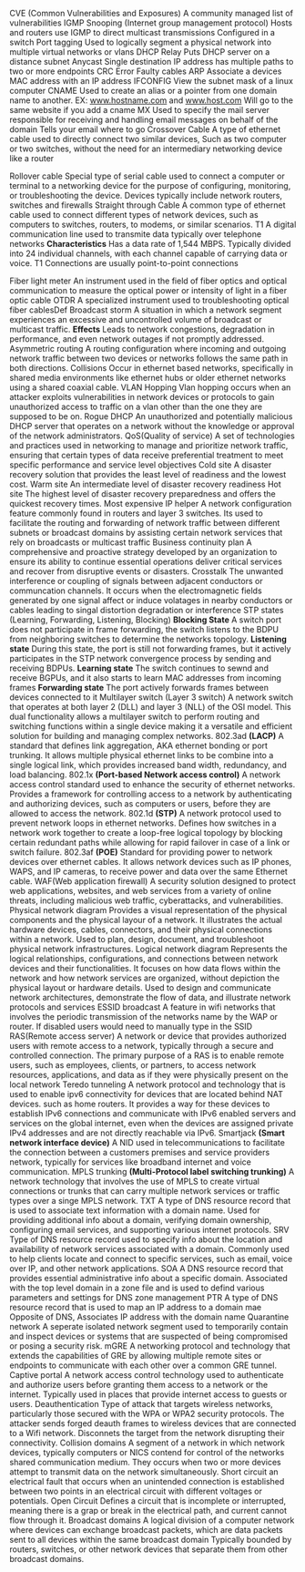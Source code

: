CVE (Common Vulnerabilities and Exposures)
	A community managed list of vulnerabilities
IGMP Snooping (Internet group management protocol)
	Hosts and routers use IGMP to direct multicast transmissions
	Configured in a switch
Port tagging
	Used to logically segment a physical network into multiple virtual networks or vlans
DHCP Relay
	Puts DHCP server on a distance subnet
Anycast
	Single destination IP address has multiple paths to two or more endpoints
CRC Error
	Faulty cables
ARP
	Associate a devices MAC address with an IP address
IFCONFIG
	View the subnet mask of a linux computer
CNAME
	Used to create an alias or a pointer from one domain name to another.
	EX: www.hostname.com and www.host.com Will go to the same website if you add a cname
MX
	Used to specify the mail server responsible for receiving and handling email messages on behalf of the domain
	Tells your email where to go
Crossover Cable
	A type of ethernet cable used to directly connect two similar devices, Such as two computer or two switches, without the need for an intermediary networking device like a router
		
Rollover cable
	Special type of serial cable used to connect a computer or terminal to a networking device for the purpose of configuring, monitoring, or troubleshooting the device.
		Devices typically include network routers, switches and firewalls
Straight through Cable
	A common type of ethernet cable used to connect different types of network devices, such as computers to switches, routers, to modems, or similar scenarios.
T1
	A digital communication line used to transmite data typically over telephone networks
		**Characteristics**
			Has a data rate of 1,544 MBPS.
			Typically divided into 24 individual channels, with each channel capable of carrying data or voice.
			T1 Connections are usually point-to-point connections

Fiber light meter
	An instrument used in the field of fiber optics and optical communication to measure the optical power or intensity of light in a fiber optic cable
OTDR
	A specialized instrument used to troubleshooting optical fiber cablesDef
Broadcast storm
	A situation in which a network segment experiences an excessive and uncontrolled volume of broadcast or multicast traffic.
		**Effects**
			Leads to network congestions, degradation in performance, and even network outages if not promptly addressed.
Asymmetric routing
	A routing configuration where incoming and outgoing network traffic between two devices or networks follows the same path in both directions.
Collisions
	Occur in ethernet based networks, specifically in shared media environments like ethernet  hubs or older ethernet networks using a shared coaxial cable.
VLAN Hopping
	Vlan hopping occurs when an attacker exploits vulnerabilities in network devices or protocols to gain unauthorized access to traffic on a vlan other than the one they are supposed to be on.
Rogue DHCP
	An unauthorized and potentially malicious DHCP server that operates on a network without the knowledge or approval of the network administrators.
QoS(Quality of service)
	A set of technologies and practices used in networking to manage and prioritize network traffic, ensuring that certain types of data receive preferential treatment to meet specific performance and service level objectives
Cold site
	A disaster recovery solution that provides the least level of readiness and the lowest cost.
Warm site
	An intermediate level of disaster recovery readiness
Hot site
	The highest level of disaster recovery preparedness and offers the quickest recovery times. Most expensive
IP helper
	A network configuration feature commonly found in routers and layer 3 switches. Its used to facilitate the routing and forwarding of network traffic between different subnets or broadcast domains by assisting certain network services that rely on broadcasts or multicast traffic
Business continuity plan
	A comprehensive and proactive strategy developed by an organization to ensure its ability to continue essential operations deliver critical services and recover from disruptive events or disasters.
Crosstalk
	The unwanted interference or coupling of signals between adjacent conductors or communcation channels.
	It occurs when the electromagnetic fields generated by one signal affect or induce volatages in nearby conductors or cables leading to singal distortion degradation or interference
STP states (Learning, Forwarding, Listening, Blocking)
	**Blocking State**
		A switch port does not participate in frame forwarding, the switch listens to the BDPU from neighboring switches to determine the networks topology.
	**Listening state**
		During this state, the port is still not forwarding frames, but it actively participates in the STP network convergence process by sending and receiving BDPUs.
	**Learning state**
		The switch continues to sewnd and receive BGPUs, and it also starts to learn MAC addresses from incoming frames
	**Forwarding state**
		The port actively forwards frames between devices connected to it
Multilayer switch (Layer 3 switch)
	A network switch that operates at both layer 2 (DLL) and layer 3 (NLL) of the OSI model. This dual functionality allows a multilayer switch to perform routing and switching functions within a single device making it a versatile and efficient solution for building and managing complex networks.
802.3ad **(LACP)**
	A standard that defines link aggregation, AKA ethernet bonding or port trunking.
	It allows multiple physical ethernet links to be combine into a single logical link, which provides increased band width, redundancy, and load balancing.
802.1x **(Port-based Network access control)**
	A network access control standard used to enhance the security of ethernet networks.
	Provides a framework for controlling access to a network by authenticating and authorizing devices, such as computers or users, before they are allowed to access the network.
802.1d **(STP)**
	A network protocol used to prevent network loops in ethernet networks.
	Defines how switches in a network work together  to create a loop-free logical topology by blocking certain redundant paths while allowing for rapid failover in case of a link or switch failure.
802.3af **(POE)**
	Standard for providing power to network devices over ethernet cables.
	It allows network devices such as IP phones, WAPS, and IP cameras, to receive power and data over the same Ethernet cable.
WAF(Web application firewall)
	A security solution designed to protect web applications, websites, and web services from a variety of online threats, including malicious web  traffic, cyberattacks, and vulnerabilities.
Physical network diagram 
	Provides a visual representation of the physical components and the physical layour of a network.
	It illustrates the actual hardware devices, cables, connectors, and their physical connections within a network.
	Used to plan, design, document, and troubleshoot physical network infrastructures.
Logical network diagram
	Represents the logical relationships, configurations, and connections between network devices and their functionalities.
	It focuses on how data flows within the network and how network services are organized, without depiction the physical layout or hardware details.
	Used to design and communicate network architectures, demonstrate the flow of data, and illustrate network protocols and services
ESSID broadcast
	A feature in wifi networks that involves the periodic transmission of the networks name by the WAP or router.
	If disabled users would need to manually type in the SSID
RAS(Remote access server)
	A network or device that provides authorized users with remote access to a network, typically through a secure and controlled connection.
	The primary purpose of a RAS is to enable remote users, such as employees, clients, or partners, to access network resources, applications, and data as if they were physically present on the local network
Teredo tunneling
	A network protocol and technology that is used to enable ipv6 connectivity for devices that are located behind NAT devices. such as home routers.
	It provides a way for these devices to establish IPv6 connections and communicate with IPv6 enabled servers and services on the global internet, even when the devices are assigned private IPv4 addresses and are not directly reachable via IPv6.
Smartjack **(Smart network interface device)**
	A NID used in telecommunications to facilitate the connection between a customers premises and service providers network, typically for services like broadband internet and voice communication.
MPLS trunking **(Multi-Protocol label switching trunking)**
	A network technology that involves the use of MPLS to create virtual connections or trunks that can carry multiple network services or traffic types over a singe MPLS network.
TXT
	A type of DNS resource record that is used to associate text information with a domain name.
	Used for providing additional info about a domain, verifying domain ownership, configuring email services, and supporting various internet protocols.
SRV
	Type of DNS resource record used to specify info about the location and availability of network services associated with a domain.
	Commonly used to help clients locate and connect to specific services, such as email, voice over IP, and other network applications.
SOA
	A DNS resource record that provides essential administrative info about a specific domain.
	Associated with the top level domain in a zone file and is used to defind various parameters and settings for DNS zone management
PTR
	A type of DNS resource record that is used to map an IP address to a domain mae
	Opposite of DNS, Associates IP address with the domain name
Quarantine network
	A seperate isolated network segment used to temporarily contain and inspect devices or systems that are suspected of being compromised or posing a security risk.
mGRE
	A networking protocol and technology that extends the capabilities of GRE by allowing multiple remote sites or endpoints to communicate with each other over a common GRE tunnel.
Captive portal
	A network access control technology used to authenticate and authorize users before granting them access to a network or the internet.
	Typically used in places that provide internet access to guests or users.
Deauthentication
	Type of attack that targets wireless networks, particularly those secured with the WPA or WPA2 security protocols.
	The attacker sends forged deauth frames to wireless devices that are connected to a Wifi network.
	Disconnets the target from the network disrupting their connectivity.
Collision domains
	A segment of a network in which network devices, typically computers or NICS contend for control of the networks shared communication medium.
	They occurs when two or more devices attempt to transmit data on the network simultaneously.
Short circuit
	an electrical fault that occurs when an unintended connection is established between two points in an electrical circuit with different voltages or potentials.
Open Circuit
	Defines a circuit that is incomplete or interrupted, meaning there is a grap or break in the electrical path, and current cannot flow through it.
Broadcast domains
	A logical division of a computer network where devices can exchange broadcast packets, which are data packets sent to all devices within the same broadcast domain
	Typically bounded by routers, switches, or other network devices that separate them from other broadcast domains.




